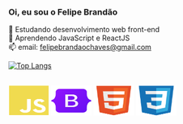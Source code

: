 ### Oi, eu sou o Felipe Brandão
🔭 Estudando desenvolvimento web front-end<br>
🌱 Aprendendo JavaScript e ReactJS<br>
📫 email: felipebrandaochaves@gmail.com<br>

[![Top Langs](https://github-readme-stats.vercel.app/api/top-langs/?username=brandaolipe&langs_count=8)](https://github.com/brandaolipe/github-readme-stats)

<div style="display: inline_block"><br>
  <img align="center" alt="JavaScript" height="60" width="80" src="https://raw.githubusercontent.com/devicons/devicon/master/icons/javascript/javascript-plain.svg">
  <img align="center" alt="Bootstrap" height="60" width="80" src="https://github.com/devicons/devicon/blob/master/icons/bootstrap/bootstrap-original.svg">
  <img align="center" alt="HTML" height="60" width="80" src="https://raw.githubusercontent.com/devicons/devicon/master/icons/html5/html5-original.svg">
  <img align="center" alt="CSS" height="60" width="80" src="https://raw.githubusercontent.com/devicons/devicon/master/icons/css3/css3-original.svg">
</div>

<!--
**brandaolipe/brandaolipe** is a ✨ _special_ ✨ repository because its `README.md` (this file) appears on your GitHub profile.

Here are some ideas to get you started:![image](https://user-images.githubusercontent.com/108373884/216381519-bf30f8f7-37a7-41d6-980f-323f9c2fe4a0.png)


- 🔭 I’m currently working on ...
- 🌱 I’m currently learning ...
- 👯 I’m looking to collaborate on ...
- 🤔 I’m looking for help with ...
- 💬 Ask me about ...
- 📫 How to reach me: ...
- 😄 Pronouns: ...
- ⚡ Fun fact: ...
-->
